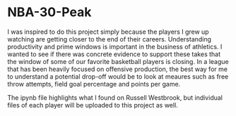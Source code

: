 # NBA-30-Peak

I was inspired to do this project simply because the players I grew up watching are getting closer to the end of their careers. 
Understanding productivity and prime windows is important in the business of athletics. I wanted to see if there was concrete evidence to support these takes that the window of
some of our favorite basketball players is closing. In a league that has been heavily focused on offensive production, the best way for me to understand a potential drop-off
would be to look at meaures such as free throw attempts, field goal percentage and points per game. 

The ipynb file highlights what I found on Russell Westbrook, but individual files of each player will be uploaded to this project as well. 
